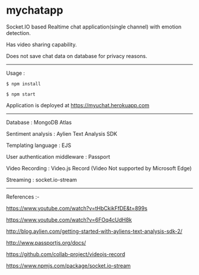 # mychatapp
Socket.IO based Realtime chat application(single channel) with emotion detection.

Has video sharing capability.

Does not save chat data on database for privacy reasons.

---

Usage :
```
$ npm install
```
```
$ npm start
```
Application is deployed at https://myuchat.herokuapp.com

---

Database : MongoDB Atlas

Sentiment analysis : Aylien Text Analysis SDK

Templating language : EJS

User authentication middleware : Passport

Video Recording : Video.js Record (Video Not supported by Microsoft Edge)

Streaming : socket.io-stream

---

References :-

https://www.youtube.com/watch?v=tHbCkikFfDE&t=899s

https://www.youtube.com/watch?v=6FOq4cUdH8k

http://blog.aylien.com/getting-started-with-ayliens-text-analysis-sdk-2/

http://www.passportjs.org/docs/

https://github.com/collab-project/videojs-record

https://www.npmjs.com/package/socket.io-stream

